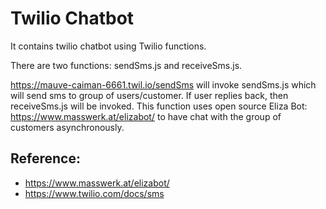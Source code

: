 # Twilio Chatbot
It contains twilio chatbot using Twilio functions.

There are two functions: sendSms.js and receiveSms.js.

https://mauve-caiman-6661.twil.io/sendSms will invoke sendSms.js which will send sms to group of users/customer. If user replies back, then receiveSms.js will be invoked. This function uses open source Eliza Bot: https://www.masswerk.at/elizabot/ to have chat with the group of customers asynchronously.

## Reference:

* https://www.masswerk.at/elizabot/
* https://www.twilio.com/docs/sms
